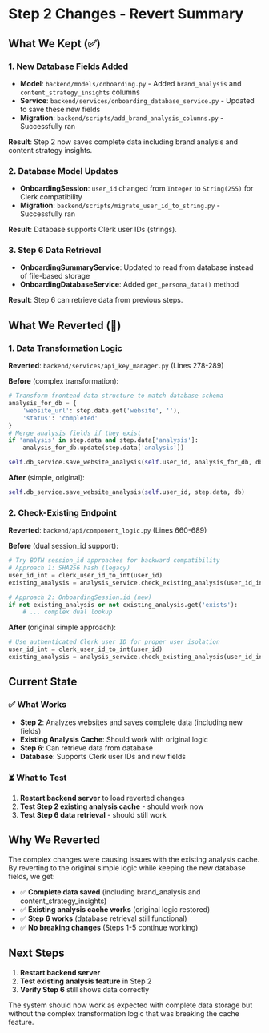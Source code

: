 # Step 2 Changes - Revert Summary

## What We Kept (✅)

### 1. **New Database Fields Added**
- **Model**: `backend/models/onboarding.py` - Added `brand_analysis` and `content_strategy_insights` columns
- **Service**: `backend/services/onboarding_database_service.py` - Updated to save these new fields
- **Migration**: `backend/scripts/add_brand_analysis_columns.py` - Successfully ran

**Result**: Step 2 now saves complete data including brand analysis and content strategy insights.

### 2. **Database Model Updates**
- **OnboardingSession**: `user_id` changed from `Integer` to `String(255)` for Clerk compatibility
- **Migration**: `backend/scripts/migrate_user_id_to_string.py` - Successfully ran

**Result**: Database supports Clerk user IDs (strings).

### 3. **Step 6 Data Retrieval**
- **OnboardingSummaryService**: Updated to read from database instead of file-based storage
- **OnboardingDatabaseService**: Added `get_persona_data()` method

**Result**: Step 6 can retrieve data from previous steps.

## What We Reverted (🔄)

### 1. **Data Transformation Logic**
**Reverted**: `backend/services/api_key_manager.py` (Lines 278-289)

**Before** (complex transformation):
```python
# Transform frontend data structure to match database schema
analysis_for_db = {
    'website_url': step.data.get('website', ''),
    'status': 'completed'
}
# Merge analysis fields if they exist
if 'analysis' in step.data and step.data['analysis']:
    analysis_for_db.update(step.data['analysis'])

self.db_service.save_website_analysis(self.user_id, analysis_for_db, db)
```

**After** (simple, original):
```python
self.db_service.save_website_analysis(self.user_id, step.data, db)
```

### 2. **Check-Existing Endpoint**
**Reverted**: `backend/api/component_logic.py` (Lines 660-689)

**Before** (dual session_id support):
```python
# Try BOTH session_id approaches for backward compatibility
# Approach 1: SHA256 hash (legacy)
user_id_int = clerk_user_id_to_int(user_id)
existing_analysis = analysis_service.check_existing_analysis(user_id_int, website_url)

# Approach 2: OnboardingSession.id (new)
if not existing_analysis or not existing_analysis.get('exists'):
    # ... complex dual lookup
```

**After** (original simple approach):
```python
# Use authenticated Clerk user ID for proper user isolation
user_id_int = clerk_user_id_to_int(user_id)
existing_analysis = analysis_service.check_existing_analysis(user_id_int, website_url)
```

## Current State

### ✅ **What Works**
- **Step 2**: Analyzes websites and saves complete data (including new fields)
- **Existing Analysis Cache**: Should work with original logic
- **Step 6**: Can retrieve data from database
- **Database**: Supports Clerk user IDs and new fields

### ⏳ **What to Test**
1. **Restart backend server** to load reverted changes
2. **Test Step 2 existing analysis cache** - should work now
3. **Test Step 6 data retrieval** - should still work

## Why We Reverted

The complex changes were causing issues with the existing analysis cache. By reverting to the original simple logic while keeping the new database fields, we get:

- ✅ **Complete data saved** (including brand_analysis and content_strategy_insights)
- ✅ **Existing analysis cache works** (original logic restored)
- ✅ **Step 6 works** (database retrieval still functional)
- ✅ **No breaking changes** (Steps 1-5 continue working)

## Next Steps

1. **Restart backend server**
2. **Test existing analysis feature** in Step 2
3. **Verify Step 6** still shows data correctly

The system should now work as expected with complete data storage but without the complex transformation logic that was breaking the cache feature.

